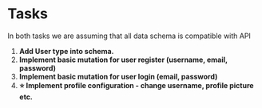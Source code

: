 # Tasks

In both tasks we are assuming that all data schema is compatible with API

1. **Add User type into schema.**
2. **Implement basic mutation for user register \(username, email, password\)**
3. **Implement basic mutation for user login \(email, password\)**
4. **⭐️ Implement profile configuration - change username, profile picture etc.**


